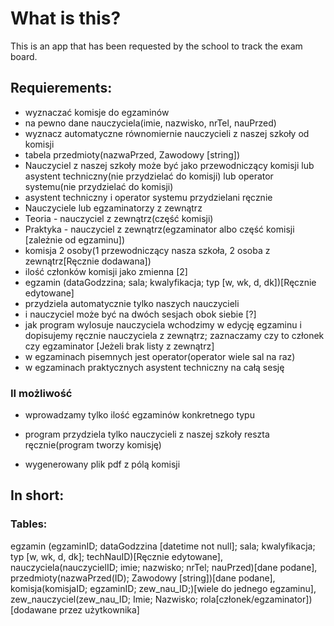 # What is this?
This is an app that has been requested by the school to track the exam board.

## Requierements:
- wyznaczać komisje do egzaminów
- na pewno dane nauczyciela(imie, nazwisko, nrTel, nauPrzed)
- wyznacz automatyczne równomiernie nauczycieli z naszej szkoły od komisji
- tabela przedmioty(nazwaPrzed, Zawodowy [string])
- Nauczyciel z naszej szkoły może być jako przewodniczący komisji lub asystent techniczny(nie przydzielać do komisji) lub operator systemu(nie przydzielać do komisji)
- asystent techniczny i operator systemu przydzielani ręcznie
- Nauczyciele lub egzaminatorzy z zewnątrz
- Teoria - nauczyciel z zewnątrz(część komisji)
- Praktyka - nauczyciel z zewnątrz(egzaminator albo część komisji [zależnie od egzaminu])
- komisja 2 osoby(1 przewodniczący nasza szkoła, 2 osoba z zewnątrz[Ręcznie dodawana])
- ilość członków komisji jako zmienna [2]
- egzamin (dataGodzzina; sala; kwalyfikacja; typ [w, wk, d, dk])[Ręcznie edytowane] 
- przydziela automatycznie tylko naszych nauczycieli
- i nauczyciel może być na dwóch sesjach obok siebie [?]
- jak program wylosuje nauczyciela wchodzimy w edycję egzaminu i dopisujemy ręcznie nauczyciela z zewnątrz; zaznaczamy czy to członek czy egzaminator [Jeżeli brak listy z zewnątrz]
- w egzaminach pisemnych jest operator(operator wiele sal na raz)
- w egzaminach praktycznych asystent techniczny na całą sesję
### II możliwość
- wprowadzamy tylko ilość egzaminów konkretnego typu
- program przydziela tylko nauczycieli z naszej szkoły reszta ręcznie(program tworzy komisję)

- wygenerowany plik pdf z pólą komisji

## In short:
### Tables:
egzamin (egzaminID; dataGodzzina [datetime not null]; sala; kwalyfikacja; typ [w, wk, d, dk]; techNauID)[Ręcznie edytowane],
nauczyciela(nauczycielID; imie; nazwisko; nrTel; nauPrzed)[dane podane],
przedmioty(nazwaPrzed(ID); Zawodowy [string])[dane podane],
komisja(komisjaID; egzaminID; zew_nau_ID;)[wiele do jednego egzaminu],
zew_nauczyciel(zew_nau_ID; Imie; Nazwisko; rola[członek/egzaminator])[dodawane przez użytkownika]



